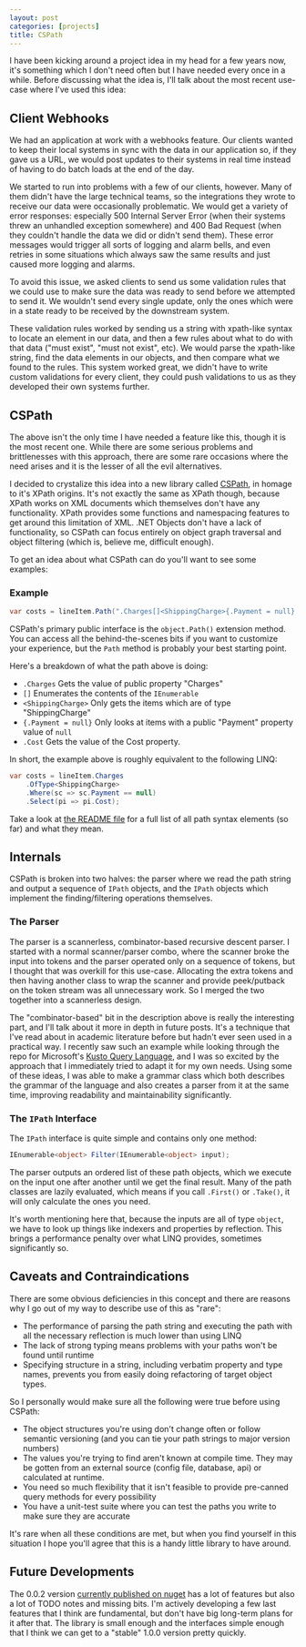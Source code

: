 ```yaml
---
layout: post
categories: [projects]
title: CSPath
---
```


I have been kicking around a project idea in my head for a few years now, it's something which I don't need often but I have needed every once in a while. Before discussing what the idea is, I'll talk about the most recent use-case where I've used this idea:

## Client Webhooks

We had an application at work with a webhooks feature. Our clients wanted to keep their local systems in sync with the data in our application so, if they gave us a URL, we would post updates to their systems in real time instead of having to do batch loads at the end of the day.

We started to run into problems with a few of our clients, however. Many of them didn't have the large technical teams, so the integrations they wrote to receive our data were occasionally problematic. We would get a variety of error responses: especially 500 Internal Server Error (when their systems threw an unhandled exception somewhere) and 400 Bad Request (when they couldn't handle the data we did or didn't send them). These error messages would trigger all sorts of logging and alarm bells, and even retries in some situations which always saw the same results and just caused more logging and alarms.

To avoid this issue, we asked clients to send us some validation rules that we could use to make sure the data was ready to send before we attempted to send it. We wouldn't send every single update, only the ones which were in a state ready to be received by the downstream system.

These validation rules worked by sending us a string with xpath-like syntax to locate an element in our data, and then a few rules about what to do with that data ("must exist", "must not exist", etc). We would parse the xpath-like string, find the data elements in our objects, and then compare what we found to the rules. This system worked great, we didn't have to write custom validations for every client, they could push validations to us as they developed their own systems further.

## CSPath

The above isn't the only time I have needed a feature like this, though it is the most recent one. While there are some serious problems and brittlenesses with this approach, there are some rare occasions where the need arises and it is the lesser of all the evil alternatives.

I decided to crystalize this idea into a new library called [CSPath](https://github.com/Whiteknight/cspath), in homage to it's XPath origins. It's not exactly the same as XPath though, because XPath works on XML documents which themselves don't have any functionality. XPath provides some functions and namespacing features to get around this limitation of XML. .NET Objects don't have a lack of functionality, so CSPath can focus entirely on object graph traversal and object filtering (which is, believe me, difficult enough).

To get an idea about what CSPath can do you'll want to see some examples:

### Example

```csharp
var costs = lineItem.Path(".Charges[]<ShippingCharge>{.Payment = null}.Cost");
```

CSPath's primary public interface is the `object.Path()` extension method. You can access all the behind-the-scenes bits if you want to customize your experience, but the `Path` method is probably your best starting point.

Here's a breakdown of what the path above is doing:

* `.Charges` Gets the value of public property "Charges"
* `[]` Enumerates the contents of the `IEnumerable`
* `<ShippingCharge>` Only gets the items which are of type "ShippingCharge"
* `{.Payment = null}` Only looks at items with a public "Payment" property value of `null`
* `.Cost` Gets the value of the Cost property.

In short, the example above is roughly equivalent to the following LINQ:

```csharp
var costs = lineItem.Charges
    .OfType<ShippingCharge>
    .Where(sc => sc.Payment == null)
    .Select(pi => pi.Cost);
```

Take a look at [the README file](https://github.com/Whiteknight/CSPath/blob/master/README.md) for a full list of all path syntax elements (so far) and what they mean.

## Internals

CSPath is broken into two halves: the parser where we read the path string and output a sequence of `IPath` objects, and the `IPath` objects which implement the finding/filtering operations themselves.

### The Parser

The parser is a scannerless, combinator-based recursive descent parser. I started with a normal scanner/parser combo, where the scanner broke the input into tokens and the parser operated only on a sequence of tokens, but I thought that was overkill for this use-case. Allocating the extra tokens and then having another class to wrap the scanner and provide peek/putback on the token stream was all unnecessary work. So I merged the two together into a scannerless design.

The "combinator-based" bit in the description above is really the interesting part, and I'll talk about it more in depth in future posts. It's a technique that I've read about in academic literature before but hadn't ever seen used in a practical way. I recently saw such an example while looking through the repo for Microsoft's [Kusto Query Language](https://github.com/microsoft/Kusto-Query-Language), and I was so excited by the approach that I immediately tried to adapt it for my own needs. Using some of these ideas, I was able to make a grammar class which both describes the grammar of the language and also creates a parser from it at the same time, improving readability and maintainability significantly.

### The `IPath` Interface

The `IPath` interface is quite simple and contains only one method:

```csharp
IEnumerable<object> Filter(IEnumerable<object> input);
```

The parser outputs an ordered list of these path objects, which we execute on the input one after another until we get the final result. Many of the path classes are lazily evaluated, which means if you call `.First()` or `.Take()`, it will only calculate the ones you need.

It's worth mentioning here that, because the inputs are all of type `object`, we have to look up things like indexers and properties by reflection. This brings a performance penalty over what LINQ provides, sometimes significantly so.

## Caveats and Contraindications

There are some obvious deficiencies in this concept and there are reasons why I go out of my way to describe use of this as "rare":

* The performance of parsing the path string and executing the path with all the necessary reflection is much lower than using LINQ
* The lack of strong typing means problems with your paths won't be found until runtime
* Specifying structure in a string, including verbatim property and type names, prevents you from easily doing refactoring of target object types.

So I personally would make sure all the following were true before using CSPath:

* The object structures you're using don't change often or follow semantic versioning (and you can tie your path strings to major version numbers)
* The values you're trying to find aren't known at compile time. They may be gotten from an external source (config file, database, api) or calculated at runtime.
* You need so much flexibility that it isn't feasible to provide pre-canned query methods for every possibility
* You have a unit-test suite where you can test the paths you write to make sure they are accurate

It's rare when all these conditions are met, but when you find yourself in this situation I hope you'll agree that this is a handy little library to have around.

## Future Developments

The 0.0.2 version [currently published on nuget](https://www.nuget.org/packages/CSPath/) has a lot of features but also a lot of TODO notes and missing bits. I'm actively developing a few last features that I think are fundamental, but don't have big long-term plans for it after that. The library is small enough and the interfaces simple enough that I think we can get to a "stable" 1.0.0 version pretty quickly.